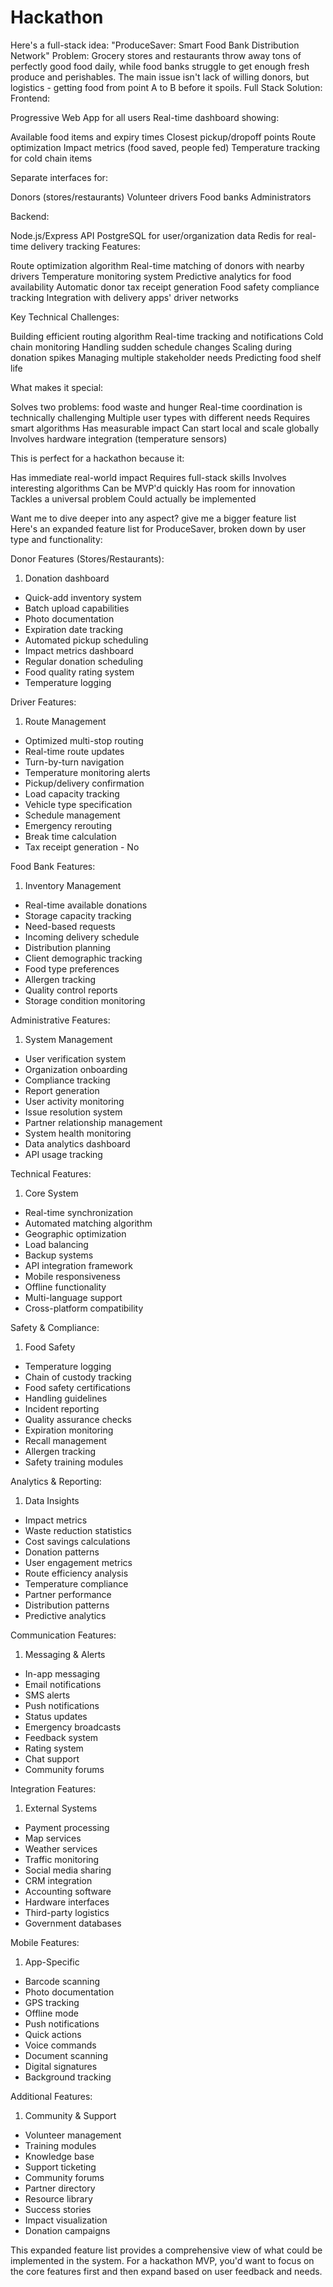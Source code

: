 # Hackathon

Here's a  full-stack idea: "ProduceSaver: Smart Food Bank Distribution Network"
Problem:
Grocery stores and restaurants throw away tons of perfectly good food daily, while food banks struggle to get enough fresh produce and perishables. The main issue isn't lack of willing donors, but logistics - getting food from point A to B before it spoils.
Full Stack Solution:
Frontend:

Progressive Web App for all users
Real-time dashboard showing:

Available food items and expiry times
Closest pickup/dropoff points
Route optimization
Impact metrics (food saved, people fed)
Temperature tracking for cold chain items


Separate interfaces for:

Donors (stores/restaurants)
Volunteer drivers
Food banks
Administrators



Backend:

Node.js/Express API
PostgreSQL for user/organization data
Redis for real-time delivery tracking
Features:

Route optimization algorithm
Real-time matching of donors with nearby drivers
Temperature monitoring system
Predictive analytics for food availability
Automatic donor tax receipt generation
Food safety compliance tracking
Integration with delivery apps' driver networks



Key Technical Challenges:

Building efficient routing algorithm
Real-time tracking and notifications
Cold chain monitoring
Handling sudden schedule changes
Scaling during donation spikes
Managing multiple stakeholder needs
Predicting food shelf life

What makes it special:

Solves two problems: food waste and hunger
Real-time coordination is technically challenging
Multiple user types with different needs
Requires smart algorithms
Has measurable impact
Can start local and scale globally
Involves hardware integration (temperature sensors)

This is perfect for a hackathon because it:

Has immediate real-world impact
Requires full-stack skills
Involves interesting algorithms
Can be MVP'd quickly
Has room for innovation
Tackles a universal problem
Could actually be implemented

Want me to dive deeper into any aspect?
give me a bigger feature list
Here's an expanded feature list for ProduceSaver, broken down by user type and functionality:

Donor Features (Stores/Restaurants):
1. Donation dashboard
- Quick-add inventory system
- Batch upload capabilities
- Photo documentation
- Expiration date tracking
- Automated pickup scheduling
- Impact metrics dashboard
- Regular donation scheduling
- Food quality rating system
- Temperature logging

Driver Features:
1. Route Management
- Optimized multi-stop routing
- Real-time route updates
- Turn-by-turn navigation
- Temperature monitoring alerts
- Pickup/delivery confirmation
- Load capacity tracking
- Vehicle type specification
- Schedule management
- Emergency rerouting
- Break time calculation
- Tax receipt generation - No

Food Bank Features:
1. Inventory Management
- Real-time available donations
- Storage capacity tracking
- Need-based requests
- Incoming delivery schedule
- Distribution planning
- Client demographic tracking
- Food type preferences
- Allergen tracking
- Quality control reports
- Storage condition monitoring

Administrative Features:
1. System Management
- User verification system
- Organization onboarding
- Compliance tracking
- Report generation
- User activity monitoring
- Issue resolution system
- Partner relationship management
- System health monitoring
- Data analytics dashboard
- API usage tracking

Technical Features:
1. Core System
- Real-time synchronization
- Automated matching algorithm
- Geographic optimization
- Load balancing
- Backup systems
- API integration framework
- Mobile responsiveness
- Offline functionality
- Multi-language support
- Cross-platform compatibility

Safety & Compliance:
1. Food Safety
- Temperature logging
- Chain of custody tracking
- Food safety certifications
- Handling guidelines
- Incident reporting
- Quality assurance checks
- Expiration monitoring
- Recall management
- Allergen tracking
- Safety training modules

Analytics & Reporting:
1. Data Insights
- Impact metrics
- Waste reduction statistics
- Cost savings calculations
- Donation patterns
- User engagement metrics
- Route efficiency analysis
- Temperature compliance
- Partner performance
- Distribution patterns
- Predictive analytics

Communication Features:
1. Messaging & Alerts
- In-app messaging
- Email notifications
- SMS alerts
- Push notifications
- Status updates
- Emergency broadcasts
- Feedback system
- Rating system
- Chat support
- Community forums

Integration Features:
1. External Systems
- Payment processing
- Map services
- Weather services
- Traffic monitoring
- Social media sharing
- CRM integration
- Accounting software
- Hardware interfaces
- Third-party logistics
- Government databases

Mobile Features:
1. App-Specific
- Barcode scanning
- Photo documentation
- GPS tracking
- Offline mode
- Push notifications
- Quick actions
- Voice commands
- Document scanning
- Digital signatures
- Background tracking

Additional Features:
1. Community & Support
- Volunteer management
- Training modules
- Knowledge base
- Support ticketing
- Community forums
- Partner directory
- Resource library
- Success stories
- Impact visualization
- Donation campaigns

This expanded feature list provides a comprehensive view of what could be implemented in the system. For a hackathon MVP, you'd want to focus on the core features first and then expand based on user feedback and needs.
